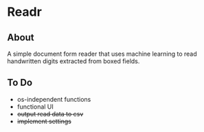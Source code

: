 # Readr

## About
A simple document form reader that uses machine learning to read handwritten digits extracted from boxed fields.

## To Do
* os-independent functions
* functional UI
* ~~output read data to csv~~
* ~~implement settings~~
